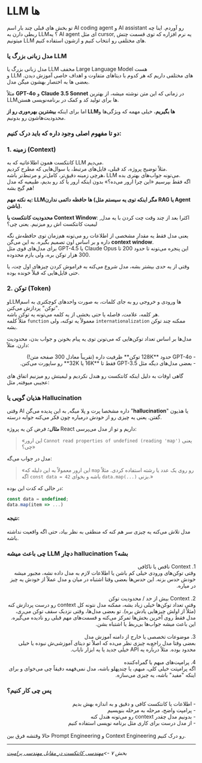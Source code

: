 # LLM ها

تو بخش های قبلی چند بار اسم AI coding agent و AI assistant رو‌ آوردم. اینا چه ربطی دارن به LLM؟
یه AI agent ای مثل cursor, یه نرم افزاره که توی قسمت چتش میتونیم LLM های مختلفی رو انتخاب کنیم و ازشون استفاده کنیم.

### مدل زبانی بزرگ یا LLM

مدل زبانی بزرگ یا LLM مخفف Large Language Model هست  
و LLM های مختلفی داریم که هر کدوم با دیتاهای متفاوت و اهداف خاصی آموزش دیدن.
بعضی ها به اختصار بهشون میگن مدل.

مثلاً **GPT-4o** و **Claude 3.5 Sonnet** در زمانی که این متن نوشته میشه، از بهترین LLMها برای تولید کد و کمک در برنامه‌نویسی هستن.  

اما برای اینکه **بیشترین بهره‌وری رو از LLMها بگیریم**، خیلی مهمه که ویژگی‌ها و محدودیت‌هاشون رو بدونیم.

###  دو تا مفهوم اصلی وجود داره که باید درک کنیم:

### 1. **زمینه (Context)**

کانتکست همون اطلاعاتیه که به LLM می‌دیم.  
مثلاً توضیح پروژه، کد قبلی، فایل‌های مرتبط، یا سوال‌هایی که مطرح کردیم.  
هرچی زمینه دقیق‌تر، کامل‌تر و مرتبط‌تر باشه، LLM می‌تونه جواب‌های بهتری بده.  
اگه فقط بپرسیم «این چرا ارور می‌ده؟» بدون اینکه ارور یا کد رو بدیم، طبیعیه که مدل هم گیج بشه!

**یه نکته مهم: LLMها حافظه دائمی ندارن (مگر اینکه توی یه سیستم مثل RAG یا Agent باشن).**

**محدودیت کانتکست یا Context Window**:
اکثرا بعد از چند وقت چت کردن با یه مدل, لیمیت کانتکست اش رو میزنیم.
یعنی چی؟

یعنی مدل فقط یه مقدار مشخصی از اطلاعات رو می‌تونه هم‌زمان توی حافظه‌ش نگه داره و بر اساس اون تصمیم بگیره. به این می‌گن **context window**.  
برای مدل‌های قوی مثل GPT-4.5 یا Claude Opus این پنجره می‌تونه تا حدود 200 تا 300 هزار توکن بره، ولی بازم محدوده.

وقتی از یه حدی بیشتر بشه، مدل شروع می‌کنه به فراموش کردن چیزهای اول چت، یا حتی فایل‌هایی که قبلاً خونده بوده.

### 2. **توکن (Token)**

وLLMها ورودی و خروجی رو به جای کلمات، به صورت واحدهای کوچکتری به اسم "توکن" پردازش می‌کنن.  
هر کلمه، علامت، فاصله یا حتی بخشی از یه کلمه می‌تونه یه توکن باشه.  
مثلاً کلمه `function` معمولاً یه توکنه، ولی `internationalization` ممکنه چند توکن بشه.

مدل‌ها بر اساس تعداد توکن‌هایی که می‌تونن توی یه پیام بخونن و جواب بدن، محدودیت دارن. مثلاً:
<div dir='rtl'>
- GPT-4o حدود **128K توکن** ظرفیت داره (تقریباً معادل 300 صفحه متن!)
<br>
- بعضی مدل‌های دیگه مثل GPT-3.5 فقط تا **16K یا 32K** رو ساپورت می‌کنن.
</div>
<br>
گاهی اوقات به دلیل اینکه کانتکست رو هندل نکردیم و لیمیتش رو میزنیم اتفاق های عجیبی میوفته, مثل:

### هذیان گویی یا Hallucination

وقتی AI داره مشخصا پرت و پلا میگه, به این پدیده می‌گن "**hallucination**" یا هذیون گفتن. یعنی یه چیزی رو از خودش درمیاره چون فکر می‌کنه جوابه درسته.  

***مثال:***
فرض کن یه پروژه React داریم و تو از مدل می‌پرسی:

> «این ارور `Cannot read properties of undefined (reading 'map')` یعنی چی؟»

مدل در جواب می‌گه:

> «این ارور معمولاً به این دلیله که `map` رو روی یک عدد یا رشته استفاده کردی. مثلاً اگه `const data = 42` باشه و بخوای `data.map(...)` بزنی.»

در حالی که کدت این بوده:

```js
const data = undefined;
data.map(item => ...)

```

#### نتیجه:

مدل تلاش می‌کنه یه چیزی سر هم کنه که منطقی به نظر بیاد، حتی اگه واقعیت نداشته باشه.


### چی باعث میشه LLM دچار hallucination بشه؟
<div dir="rtl">
1. Context ناقص یا ناکافی
<br>  
    وقتی توکن‌های ورودی خیلی کم باشن یا اطلاعات لازم به مدل داده نشه، مجبور میشه خودش حدس بزنه.  
    این حدس‌ها بعضی وقتا اشتباه در میان و مدل عملاً از خودش یه چیز در میاره.
<br>
<br>
2. Context بیش از حد / محدودیت توکن 
<br>  
    وقتی تعداد توکن‌ها خیلی زیاد بشه، ممکنه مدل نتونه کل context رو درست پردازش کنه (مثلاً از اولش چیزهایی یادش بره).  
    تو بعضی مدل‌ها، وقتی نزدیک سقف توکن می‌ری، مدل فقط روی آخرین بخش‌ها تمرکز می‌کنه و قسمت‌های مهم قبلی رو نادیده می‌گیره. این باعث میشه جواب‌ها بی‌ربط یا اشتباه بشن.
<br>
<br>
3. موضوعات تخصصی یا خارج از دامنه آموزش مدل
<br>  
    بعضی وقتا مدل راجع‌به چیزی نظر می‌ده که اصلاً تو دیتای آموزشی‌ش نبوده یا خیلی محدود بوده. مثلاً درباره یه API خیلی جدید یا یه ابزار نایاب.
<br>
<br>
4. پرامپت‌های مبهم یا گمراه‌کننده  
<br> 
    اگه پرامپتت خیلی کلی، مبهم، یا چندپهلو باشه، مدل نمی‌فهمه دقیقاً چی می‌خوای و برای اینکه "مفید" باشه،  یه چیزی می‌سازه.
</div>


### پس چی کار کنیم؟
<div dir="rtl">
- اطلاعات یا کانتکست کافی و دقیق و به اندازه بهش بدیم
<br>
- پرامپت واضح، مرحله به مرحله بنویسیم
<br>    
- بدونیم مدل چقدر context رو می‌تونه هندل کنه
<br>
- از مدل درست برای کاری مثل برنامه نویسی استفاده کنیم
</div>

<br>
حالا وقتشه فرق بین Prompt Engineering و Context Engineering رو درک کنیم.

---

*بخش ۷ ->[مهندسی کانتکست در مقابل مهندسی پرامپت](07-context-engineering-vs-prompt-engineering.md)* 
